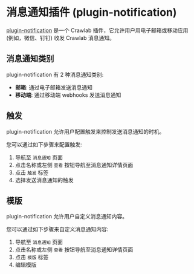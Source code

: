 # 消息通知插件 (plugin-notification)

[plugin-notification](https://github.com/crawlab-team/plugin-notification) 是一个 Crawlab 插件，它允许用户用电子邮箱或移动应用 (例如，微信、钉钉) 收发
Crawlab 消息通知。

## 消息通知类别

plugin-notification 有 2 种消息通知类别:

- **邮箱**: 通过电子邮箱发送消息通知
- **移动端**: 通过移动端 webhooks 发送消息通知

## 触发

plugin-notification 允许用户配置触发来控制发送消息通知的时机。

您可以通过如下步骤来配置触发:

1. 导航至 `消息通知` 页面
2. 点击名称或左侧 `查看` 按钮导航至消息通知详情页面
3. 点击 `触发` 标签
4. 选择发送消息通知的触发

## 模版

plugin-notification 允许用户自定义消息通知内容。

您可以通过如下步骤来自定义消息通知内容:

1. 导航至 `消息通知` 页面
2. 点击名称或左侧 `查看` 按钮导航至消息通知详情页面
3. 点击 `模版` 标签
4. 编辑模版